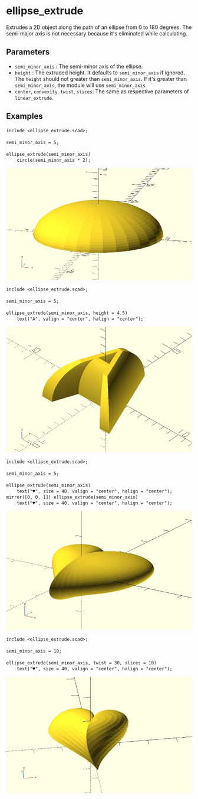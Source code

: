# ellipse_extrude

Extrudes a 2D object along the path of an ellipse from 0 to 180 degrees. The semi-major axis is not necessary because it's eliminated while calculating.

## Parameters

- `semi_minor_axis` : The semi-minor axis of the ellipse.
- `height` : The extruded height. It defaults to `semi_minor_axis` if ignored. The `height` should not greater than `semi_minor_axis`. If it's greater than `semi_minor_axis`, the module will use `semi_minor_axis`.
- `center`, `convexity`, `twist`, `slices`: The same as respective parameters of `linear_extrude`.

## Examples

	include <ellipse_extrude.scad>;
	
	semi_minor_axis = 5;
	 
	ellipse_extrude(semi_minor_axis) 
	    circle(semi_minor_axis * 2);

![ellipse_extrude](images/lib-ellipse_extrude-1.JPG)

	include <ellipse_extrude.scad>;
	
	semi_minor_axis = 5;
	 
	ellipse_extrude(semi_minor_axis, height = 4.5) 
	    text("A", valign = "center", halign = "center");

![ellipse_extrude](images/lib-ellipse_extrude-2.JPG)

    include <ellipse_extrude.scad>;

	semi_minor_axis = 5;
	 
	ellipse_extrude(semi_minor_axis) 
	    text("♥", size = 40, valign = "center", halign = "center");
	mirror([0, 0, 1]) ellipse_extrude(semi_minor_axis) 
	    text("♥", size = 40, valign = "center", halign = "center");

![ellipse_extrude](images/lib-ellipse_extrude-3.JPG)

	include <ellipse_extrude.scad>;
	
	semi_minor_axis = 10;
	 
	ellipse_extrude(semi_minor_axis, twist = 30, slices = 10) 
	    text("♥", size = 40, valign = "center", halign = "center");

![ellipse_extrude](images/lib-ellipse_extrude-4.JPG)
